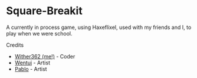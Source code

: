 # Square-Breakit

A currently in process game, using Haxeflixel, used with my friends and I, to play when we were school.

Credits
- [Wither362 (me!)](https://github.com/Wither362) - Coder
- [Wentuj]() - Artist
- [Pablo]() - Artist
